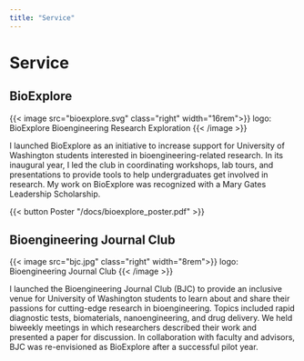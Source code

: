 ```yaml
---
title: "Service"
---
```



# Service

## BioExplore

{{< image src="bioexplore.svg" class="right" width="16rem">}}
logo: BioExplore Bioengineering Research Exploration
{{< /image >}}

I launched BioExplore as an initiative to increase support for University of Washington students interested in bioengineering-related research. In its inaugural year, I led the club in coordinating workshops, lab tours, and presentations to provide tools to help undergraduates get involved in research. My work on BioExplore was recognized with a Mary Gates Leadership Scholarship.

<!-- {{< button Website "https://sites.bioe.uw.edu/bioexplore" >}} -->
{{< button Poster "/docs/bioexplore_poster.pdf" >}}


## Bioengineering Journal Club

{{< image src="bjc.jpg" class="right" width="8rem">}}
logo: Bioengineering Journal Club
{{< /image >}}

I launched the Bioengineering Journal Club (BJC) to provide an inclusive venue for University of Washington students to learn about and share their passions for cutting-edge research in bioengineering. Topics included rapid diagnostic tests, biomaterials, nanoengineering, and drug delivery. We held biweekly meetings in which researchers described their work and presented a paper for discussion. In collaboration with faculty and advisors, BJC was re-envisioned as BioExplore after a successful pilot year.
